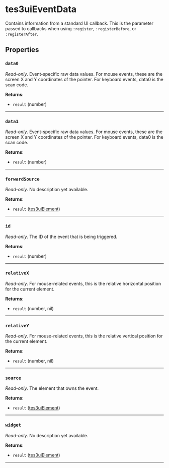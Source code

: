 <!---
	This file is autogenerated. Do not edit this file manually. Your changes will be ignored.
	More information: https://github.com/MWSE/MWSE/tree/master/docs
-->

# tes3uiEventData

Contains information from a standard UI callback. This is the parameter passed to callbacks when using `:register`, `:registerBefore`, or `:registerAfter`.

## Properties

### `data0`
<div class="search_terms" style="display: none">data0</div>

*Read-only*. Event-specific raw data values. For mouse events, these are the screen X and Y coordinates of the pointer. For keyboard events, data0 is the scan code.

**Returns**:

* `result` (number)

***

### `data1`
<div class="search_terms" style="display: none">data1</div>

*Read-only*. Event-specific raw data values. For mouse events, these are the screen X and Y coordinates of the pointer. For keyboard events, data0 is the scan code.

**Returns**:

* `result` (number)

***

### `forwardSource`
<div class="search_terms" style="display: none">forwardsource</div>

*Read-only*. No description yet available.

**Returns**:

* `result` ([tes3uiElement](../../types/tes3uiElement))

***

### `id`
<div class="search_terms" style="display: none">id</div>

*Read-only*. The ID of the event that is being triggered.

**Returns**:

* `result` (number)

***

### `relativeX`
<div class="search_terms" style="display: none">relativex</div>

*Read-only*. For mouse-related events, this is the relative horizontal position for the current element.

**Returns**:

* `result` (number, nil)

***

### `relativeY`
<div class="search_terms" style="display: none">relativey</div>

*Read-only*. For mouse-related events, this is the relative vertical position for the current element.

**Returns**:

* `result` (number, nil)

***

### `source`
<div class="search_terms" style="display: none">source</div>

*Read-only*. The element that owns the event.

**Returns**:

* `result` ([tes3uiElement](../../types/tes3uiElement))

***

### `widget`
<div class="search_terms" style="display: none">widget</div>

*Read-only*. No description yet available.

**Returns**:

* `result` ([tes3uiElement](../../types/tes3uiElement))

***

